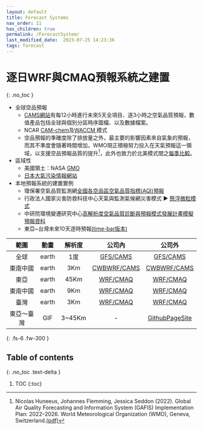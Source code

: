 ```yaml
---
layout: default
title: Forecast Systems
nav_order: 11
has_children: true
permalink: /ForecastSystem/
last_modified_date:  2023-07-25 14:23:36
tags: forecast
---
```


# 逐日WRF與CMAQ預報系統之建置
{: .no_toc }

- 全球空品預報
  - [CAMS網站][1]有每12小時進行未來5天全項目、逐3小時之空氣品質預報，數值產品包括全球與個別分區時序圖檔、以及數據檔案。
  - NCAR [CAM-chem][CAM-chem]及[WACCM ][WACCM]模式
  - 空品預報的準確度除了排放量之外，最主要的影響因素來自氣象的預報，而其不準度會隨著時間增加，WMO現正積極努力投入在天氣預報這一領域，以支援空品預報品質的提升[^1]，此外也致力於北美模式間之[每季比較](https://hpfx.collab.science.gc.ca/~svfs000/na-aq-mm-fe/dist/)。
- 區域性
  - 美國領土：NASA [GMO][2]
  - [日本大氣污染情報網站](https://pm25.jp/)
- 本地預報系統的建置實例
  - 環保署空氣品質監測網[全國各空品區空氣品質指標(AQI)預報][3]
  - 行政法人國家災害防救科技中心天氣與監測氣候網災害模式 ► [懸浮微粒模式][4]
  - 中研院環境變遷研究中心[高解析度空氣品質診斷與預報模式發展計畫模擬預報資料][5]
  - 東亞~台灣未來10天逐時預報[(time-bar版本)][6]

範圍|動畫|解析度|公司內|公司外
:-:|:-:|:-:|:-:|:-:
全球|earth|1度|[GFS/CAMS](http://200.200.31.47:8080)|[GFS/CAMS](http://sinotec24.com:8080)
東南中國|earth|3Km|[CWBWRF/CAMS](http://200.200.31.47:8083)|[CWBWRF/CAMS](http://sinotec24.com:8083)
東亞|earth|45Km|[WRF/CMAQ](http://200.200.31.47:8084)|[WRF/CMAQ](http://sinotec24.com:8084)
東南中國|earth|9Km|[WRF/CMAQ](http://200.200.31.47:8085)|[WRF/CMAQ](http://sinotec24.com:8085)
臺灣|earth|3Km|[WRF/CMAQ](http://200.200.31.47:8086)|[WRF/CMAQ](http://sinotec24.com:8086)
東亞～臺灣|GIF|3~45Km|-|[GithubPageSite](https://sinotec2.github.io/cmaq_forecast/)

{: .fs-6 .fw-300 }

## Table of contents
{: .no_toc .text-delta }

1. TOC
{:toc}


[^1]: Nicolas Huneeus, Johannes Flemming, Jessica Seddon (2022). Global Air Quality Forecasting and Information System (GAFIS) Implementation Plan: 2022–2026. World Meteorological Organization (WMO), Geneva, Switzerland.[(pdf)](https://library.wmo.int/doc_num.php?explnum_id=11358)


[1]: https://atmosphere.copernicus.eu/charts/packages/cams/?facets=%7B%22Family%22%3A%5B%22Reactive%20gases%22%5D%7D "Global forecast plots"
[2]: https://gmao.gsfc.nasa.gov/ "The Global Modeling and Assimilation Office, Goddard Space Flight Center, NASA"
[3]: https://airtw.epa.gov.tw/CHT/Forecast/Forecast_3days.aspx "全國各空品區空氣品質指標(AQI)預報"
[4]: https://watch.ncdr.nat.gov.tw/watch_cmaq "「CMAQ空污模式」及「排放源」是與 國立中央大學 大氣科學系 多維空氣品質模擬實驗室鄭芳怡教授合作落實"
[5]: https://ci.taiwan.gov.tw/dsp/Views/dataset/forecast_air.aspx "中研院環境變遷研究中心高解析度空氣品質診斷與預報模式發展計畫模擬預報資料"
[6]: http://sinotec24.com/time-bar "中國東南沿海地區未來10天CMAQ空品預報"
[CAM-chem]: <https://wiki.ucar.edu/display/camchem/Home> "The Community Atmosphere Model with Chemistry (CAM-chem) is a component of the NCAR Community Earth System Model (CESM) and is used for simulations of global tropospheric and stratospheric atmospheric composition."
[WACCM]: <https://www2.acom.ucar.edu/gcm/waccm> "The Whole Atmosphere Community Climate Model (WACCM) is a comprehensive numerical model, spanning the range of altitude from the Earth's surface to the thermosphere"
